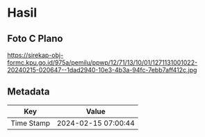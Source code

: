 # Hasil

## Foto C Plano

https://sirekap-obj-formc.kpu.go.id/975a/pemilu/ppwp/12/71/13/10/01/1271131001022-20240215-020647--1dad2940-10e3-4b3a-94fc-7ebb7aff412c.jpg


## Metadata

| Key        | Value               |
| ---------- | ------------------- |
| Time Stamp | 2024-02-15 07:00:44 |



